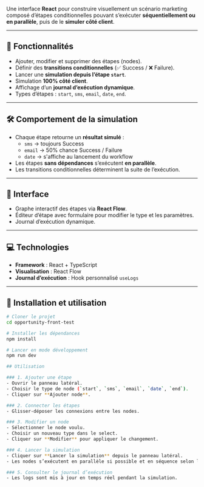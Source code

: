 Une interface **React** pour construire visuellement un scénario marketing composé d’étapes conditionnelles pouvant s’exécuter **séquentiellement ou en parallèle**, puis de le **simuler côté client**.

---

## 📌 Fonctionnalités

- Ajouter, modifier et supprimer des étapes (nodes).
- Définir des **transitions conditionnelles** (✅ Success / ❌ Failure).
- Lancer une **simulation depuis l’étape `start`**.
- Simulation **100% côté client**.
- Affichage d’un **journal d’exécution dynamique**.
- Types d’étapes : `start`, `sms`, `email`, `date`, `end`.

---

## 🛠 Comportement de la simulation

- Chaque étape retourne un **résultat simulé** :
  - `sms` → toujours Success
  - `email` → 50% chance Success / Failure
  - `date` → s'affiche au lancement du workflow
- Les étapes **sans dépendances** s’exécutent **en parallèle**.
- Les transitions conditionnelles déterminent la suite de l’exécution.

---

## 🎨 Interface

- Graphe interactif des étapes via **React Flow**.
- Éditeur d’étape avec formulaire pour modifier le type et les paramètres.
- Journal d’exécution dynamique.

---

## 💻 Technologies

- **Framework** : React + TypeScript
- **Visualisation** : React Flow
- **Journal d’exécution** : Hook personnalisé `useLogs`

---

## 🚀 Installation et utilisation

```bash
# Cloner le projet
cd opportunity-front-test

# Installer les dépendances
npm install

# Lancer en mode développement
npm run dev

## Utilisation

### 1. Ajouter une étape
- Ouvrir le panneau latéral.
- Choisir le type de node (`start`, `sms`, `email`, `date`, `end`).
- Cliquer sur **Ajouter node**.

### 2. Connecter les étapes
- Glisser-déposer les connexions entre les nodes.

### 3. Modifier un node
- Sélectionner le node voulu.
- Choisir un nouveau type dans le select.
- Cliquer sur **Modifier** pour appliquer le changement.

### 4. Lancer la simulation
- Cliquer sur **Lancer la simulation** depuis le panneau latéral.
- Les nodes s’exécutent en parallèle si possible et en séquence selon les transitions.

### 5. Consulter le journal d’exécution
- Les logs sont mis à jour en temps réel pendant la simulation.

```
